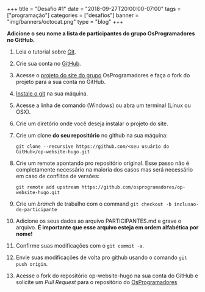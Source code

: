 +++
title = "Desafio #1"
date = "2018-09-27T20:00:00-07:00"
tags = ["programação"]
categories = ["desafios"]
banner = "img/banners/octocat.png"
type = "blog"
+++

**Adicione o seu nome a lista de participantes do grupo OsProgramadores no GitHub.**

1. Leia o tutorial sobre [Git](https://tableless.com.br/tudo-que-voce-queria-saber-sobre-git-e-github-mas-tinha-vergonha-de-perguntar/).
1. Crie sua conta no [GitHub](https://github.com).
1. Acesse o [projeto do site do grupo](https://github.com/OsProgramadores/op-website-hugo) OsProgramadores e faça o fork do projeto para a sua conta no GitHub.
1. [Instale o git](https://git-scm.com/downloads) na sua máquina.
1. Acesse a linha de comando (Windows) ou abra um terminal (Linux ou OSX).
1. Crie um diretório onde você deseja instalar o projeto do site.
1. Crie um clone **do seu repositório** no github na sua máquina:

   ```
   git clone --recursive https://github.com/<seu usuário do GitHub>/op-website-hugo.git
   ```
1. Crie um remote apontando pro repositório original. Esse passo não é completamente necessário na maioria dos casos mas será necessário em caso de conflitos de versões:
   ```
   git remote add upstream https://github.com/osprogramadores/op-website-hugo.git
   ```
1. Crie um _branch_ de trabalho com o command `git checkout -b inclusao-de-participante`
1. Adicione os seus dados ao arquivo PARTICIPANTES.md e grave o arquivo. **É importante que esse arquivo esteja em ordem alfabética por nome!**
1. Confirme suas modificações com o `git commit -a`.
1. Envie suas modificações de volta pro github usando o comando `git push origin`.
1. Acesse o fork do repositório op-website-hugo na sua conta do GitHub e solicite um _Pull Request_ para o repositório do [OsProgramadores](https://github.com/OsProgramadores/op-website-hugo)
